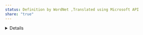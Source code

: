 ```yaml
---
status: Definition by WordNet ,Translated using Microsoft API
share: "true"
---
```

<details>
- Fiche de révision pour le [[DNB BLANC 1|DNB BLANC 1]]
- Définitions de WordNet traduite de l'anglais par l'API Microsoft translator
 </details>



